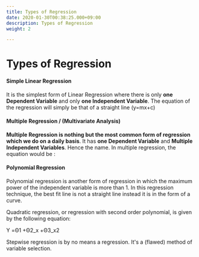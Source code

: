 ```yaml
---
title: Types of Regression
date: 2020-01-30T00:38:25.000+09:00
description: Types of Regression
weight: 2

---
```

# Types of Regression

#### Simple Linear Regression

It is the simplest form of Linear Regression where there is only **one Dependent Variable** and only **one Independent Variable**. The equation of the regression will simply be that of a straight line (y=mx+c)

#### Multiple Regression / (Multivariate Analysis)

**Multiple Regression is nothing but the most common form of regression which we do on a daily basis**. It has **one Dependent Variable** and **Multiple Independent Variables**. Hence the name. In multiple regression, the equation would be :

#### Polynomial Regression

Polynomial regression is another form of regression in which the maximum power of the independent variable is more than 1. In this regression technique, the best fit line is not a straight line instead it is in the form of a curve.

Quadratic regression, or regression with second order polynomial, is given by the following equation:

Y =Θ1 +Θ2_x +Θ3_x2

Stepwise regression is by no means a regression. It's a (flawed) method of variable selection.
